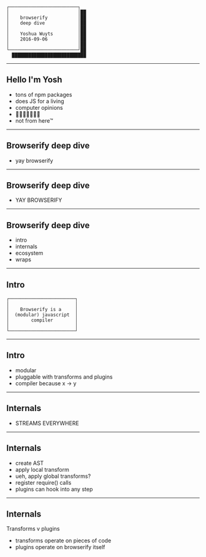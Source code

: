 ```
┌─────────────────────────┐
│                         │██
│    browserify           │██
│    deep dive            │██
│                         │██
│    Yoshua Wuyts         │██
│    2016-09-06           │██
│                         │██
└─────────────────────────┘██
  ███████████████████████████
```

---
## Hello I'm Yosh
- tons of npm packages
- does JS for a living
- computer opinions
- 🚂🚃🚃🚃🚃🚃🚃
- not from here™

---
## Browserify deep dive
- yay browserify

---
## Browserify deep dive
- YAY BROWSERIFY

---
## Browserify deep dive
- intro
- internals
- ecosystem
- wraps

---
## Intro
```
┌────────────────────────┐
│                        │
│    Browserify is a     │
│  (modular) javascript  │
│        compiler        │
│                        │
└────────────────────────┘
```

---
## Intro
- modular
- pluggable with transforms and plugins
- compiler because x -> y

---
## Internals
- STREAMS EVERYWHERE

---
## Internals
- create AST
- apply local transform
- ueh, apply global transforms?
- register require() calls
- plugins can hook into any step

---
## Internals
Transforms v plugins
- transforms operate on pieces of code
- plugins operate on browserify itself
